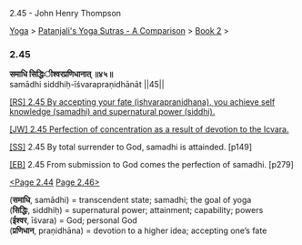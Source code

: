 2.45 - John Henry Thompson 

[Yoga](../../../yoga.md)‎ > ‎[Patanjali's Yoga Sutras - A Comparison](../../patanjani.md)‎ > ‎[Book 2](../book-2.md)‎ > ‎

### 2.45

**समाधि सिद्धिःीश्वरप्रणिधानात् ॥४५॥**  
samādhi siddhiḥ-īśvarapraṇidhānāt ||45||  
  
  
[\[RS\] 2.45 By accepting your fate (ishvarapranidhana), you achieve self knowledge (samadhi) and supernatural power (siddhi).](http://www.ashtangayoga.info/philosophy/yoga-sutra-patanjali/chapter-2/item/samadhi-siddhih-ishvarapranidhanat-45/)  
  
[\[JW\] 2.45 Perfection of concentration as a result of devotion to the Icvara.](http://books.google.com/books?id=YzFImjtOxUwC&pg=PA190&ci=164%2C422%2C733%2C58&source=bookclip)  
  
[\[SS\]](http://www.amazon.com/Yoga-Sutras-Patanjali-Commentary-Satchidananda/dp/0932040381) 2.45 By total surrender to God, samadhi is attainded. \[p149\]  
  
[\[EB\]](http://www.amazon.com/Yoga-Sutras-Patanjali-Translation-Commentary/dp/0865477361/ref=sr_1_1?ie=UTF8&s=books&qid=1250508322&sr=1-1) 2.45 From submission to God comes the perfection of samadhi. \[p279\]  
  
  
[<Page 2.44](244.md)  [Page 2.46>](246.md)  
  

(**समाधि**, samādhi) = transcendent state; samadhi; the goal of yoga  
(**सिद्धिः**, siddhiḥ) = supernatural power; attainment; capability; powers  
(**ईश्वर**, īśvara) = God; personal God  
(**प्रणिधान**, praṇidhāna) = devotion to a higher idea; accepting one’s fate

